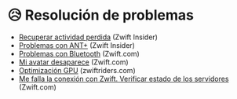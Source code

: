 # :disappointed_relieved: Resolución de problemas

- [Recuperar actividad perdida](https://translate.google.es/translate?hl=auto&sl=auto&tl=es&u=http%3A%2F%2Fzwiftinsider.com/retrieve-lost-ride/) (Zwift Insider)
- [Problemas con ANT+](https://zwiftinsider.com/how-to-fix-ant-dropouts-in-zwift/) (Zwift Insider)
- [Problemas con Bluetooth](https://support.zwift.com/en_us/ble-vs-ant-interference-troubleshooting-tips-ryUhOTnzH) (Zwift.com)
- [Mi avatar desaparece](https://support.zwift.com/en_us/riders-disappearing-or-going-off-course-HJRjcp2GS) (Zwift.com)
- [Optimización GPU](https://kb.zwiftriders.com/tuning-maximum-gpu-performance) (zwiftriders.com)
- [Me falla la conexión con Zwift. Verificar estado de los servidores](https://status.zwift.com/) (Zwift.com)
